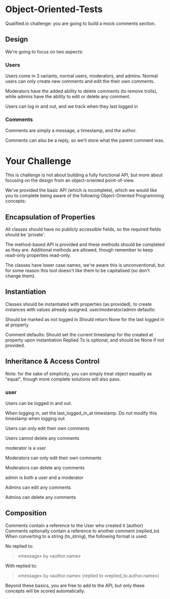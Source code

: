 # Object-Oriented-Tests
Qualified.io challenge: you are going to build a mock comments section.

## Design
We're going to focus on two aspects:

### Users

Users come in 3 variants, normal users, moderators, and admins. Normal users can only create new comments and edit the their own comments. 

Moderators have the added ability to delete comments (to remove trolls), while admins have the ability to edit or delete any comment.

Users can log in and out, and we track when they last logged in


### Comments

Comments are simply a message, a timestamp, and the author.

Comments can also be a reply, so we'll store what the parent comment was.


# Your Challenge
This is challenge is not about building a fully functional API, but more about focusing on the design from an object-oriented point-of-view.

We've provided the basic API (which is incomplete), which we would like you to complete being aware of the following Object-Oriented Programming concepts:

## Encapsulation of Properties

All classes should have no publicly accessible fields, so the required fields should be 'private'.

The method-based API is provided and these methods should be completed as they are.
Additional methods are allowed, though remember to keep read-only properties read-only.

The classes have lower case names, we're aware this is unconventional, but for some reason this tool doesn't like them to be capitalised (so don't change them).


## Instantiation

Classes should be instantiated with properties (as provided), to create instances with values already assigned.
user/moderator/admin defaults:

Should be marked as not logged in
Should return None for the last logged in at property

Comment defaults:
Should set the current timestamp for the created at property upon instantiation
Replied To is optional, and should be None if not provided.

## Inheritance & Access Control

Note: for the sake of simplicity, you can simply treat object equality as "equal", though more complete solutions will also pass.

### user

Users can be logged in and out.

When logging in, set the last_logged_in_at timestamp. Do not modify this timestamp when logging out

Users can only edit their own comments

Users cannot delete any comments

moderator is a user

Moderators can only edit their own comments

Moderators can delete any comments

admin is both a user and a moderator

Admins can edit any comments

Admins can delete any comments


## Composition

Comments contain a reference to the User who created it (author)
Comments optionally contain a reference to another comment (replied_to)
When converting to a string (to_string), the following format is used:

No replied to:

>«message» by «author.name»

With replied to:

>«message» by «author.name» (replied to «replied_to.author.name»)

Beyond these basics, you are free to add to the API, but only these concepts will be scored automatically.
